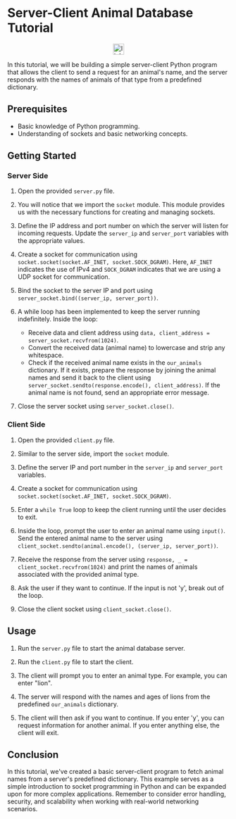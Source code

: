 # Server-Client Animal Database Tutorial
<div align="center">
  <a href="https://www.linkedin.com/in/brianna-laird/" target="_blank">
    <img src="https://img.shields.io/static/v1?message=LinkedIn&logo=linkedin&label=&color=0077B5&logoColor=white&labelColor=&style=for-the-badge" height="25" alt="linkedin logo"  />
  </a>
</div>

In this tutorial, we will be building a simple server-client Python program that allows the client to send a request for an animal's name, and the server responds with the names of animals of that type from a predefined dictionary.

## Prerequisites

- Basic knowledge of Python programming.
- Understanding of sockets and basic networking concepts.

## Getting Started

### Server Side

1. Open the provided `server.py` file.

2. You will notice that we import the `socket` module. This module provides us with the necessary functions for creating and managing sockets.

3. Define the IP address and port number on which the server will listen for incoming requests. Update the `server_ip` and `server_port` variables with the appropriate values.

4. Create a socket for communication using `socket.socket(socket.AF_INET, socket.SOCK_DGRAM)`. Here, `AF_INET` indicates the use of IPv4 and `SOCK_DGRAM` indicates that we are using a UDP socket for communication.

5. Bind the socket to the server IP and port using `server_socket.bind((server_ip, server_port))`.

6. A while loop has been implemented to keep the server running indefinitely. Inside the loop:
   - Receive data and client address using `data, client_address = server_socket.recvfrom(1024)`.
   - Convert the received data (animal name) to lowercase and strip any whitespace.
   - Check if the received animal name exists in the `our_animals` dictionary. If it exists, prepare the response by joining the animal names and send it back to the client using `server_socket.sendto(response.encode(), client_address)`. If the animal name is not found, send an appropriate error message.

7. Close the server socket using `server_socket.close()`.

### Client Side

1. Open the provided `client.py` file.

2. Similar to the server side, import the `socket` module.

3. Define the server IP and port number in the `server_ip` and `server_port` variables.

4. Create a socket for communication using `socket.socket(socket.AF_INET, socket.SOCK_DGRAM)`.

5. Enter a `while True` loop to keep the client running until the user decides to exit.

6. Inside the loop, prompt the user to enter an animal name using `input()`. Send the entered animal name to the server using `client_socket.sendto(animal.encode(), (server_ip, server_port))`.

7. Receive the response from the server using `response, _ = client_socket.recvfrom(1024)` and print the names of animals associated with the provided animal type.

8. Ask the user if they want to continue. If the input is not 'y', break out of the loop.

9. Close the client socket using `client_socket.close()`.

## Usage

1. Run the `server.py` file to start the animal database server.

2. Run the `client.py` file to start the client.

3. The client will prompt you to enter an animal type. For example, you can enter "lion".

4. The server will respond with the names and ages of lions from the predefined `our_animals` dictionary.

5. The client will then ask if you want to continue. If you enter 'y', you can request information for another animal. If you enter anything else, the client will exit.

## Conclusion

In this tutorial, we've created a basic server-client program to fetch animal names from a server's predefined dictionary. This example serves as a simple introduction to socket programming in Python and can be expanded upon for more complex applications. Remember to consider error handling, security, and scalability when working with real-world networking scenarios.
